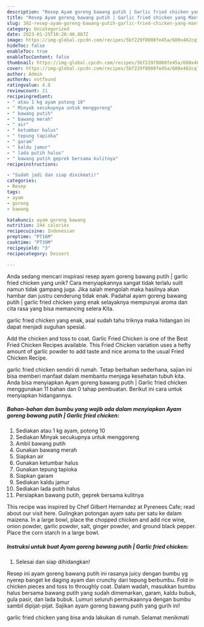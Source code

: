 ```yaml
---
description: "Resep Ayam goreng bawang putih | Garlic fried chicken yang Mantap"
title: "Resep Ayam goreng bawang putih | Garlic fried chicken yang Mantap"
slug: 382-resep-ayam-goreng-bawang-putih-garlic-fried-chicken-yang-mantap
category: Uncategorized
date: 2023-01-25T10:28:48.887Z
image: https://img-global.cpcdn.com/recipes/5bf229f8008fe45a/680x482cq70/ayam-goreng-bawang-putih-garlic-fried-chicken-foto-resep-utama.jpg
hideToc: false
enableToc: true
enableTocContent: false
thumbnail: https://img-global.cpcdn.com/recipes/5bf229f8008fe45a/680x482cq70/ayam-goreng-bawang-putih-garlic-fried-chicken-foto-resep-utama.jpg
cover: https://img-global.cpcdn.com/recipes/5bf229f8008fe45a/680x482cq70/ayam-goreng-bawang-putih-garlic-fried-chicken-foto-resep-utama.jpg
author: Admin
authorAv: notfound
ratingvalue: 4.8
reviewcount: 21
recipeingredient:
- " atau 1 kg ayam potong 10"
- " Minyak secukupnya untuk menggoreng"
- " bawang putih"
- " bawang merah"
- " air"
- " ketumbar halus"
- " tepung tapioka"
- " garam"
- " kaldu jamur"
- " lada putih halus"
- " bawang putih geprek bersama kulitnya"
recipeinstructions:

- "Sudah jadi dan siap dinikmati!"
categories:
- Resep
tags:
- ayam
- goreng
- bawang

katakunci: ayam goreng bawang 
nutrition: 244 calories
recipecuisine: Indonesian
preptime: "PT16M"
cooktime: "PT39M"
recipeyield: "3"
recipecategory: Dessert

---
```





Anda sedang mencari inspirasi resep ayam goreng bawang putih | garlic fried chicken yang unik? Cara menyiapkannya sangat tidak terlalu sulit namun tidak gampang juga. Jika salah mengolah maka hasilnya akan hambar dan justru cenderung tidak enak. Padahal ayam goreng bawang putih | garlic fried chicken yang enak selayaknya mempunyai aroma dan cita rasa yang bisa memancing selera Kita.




 garlic fried chicken yang enak,      asal sudah tahu triknya maka hidangan ini dapat menjadi suguhan spesial.














Add the chicken and toss to coat. Garlic Fried Chicken is one of the Best Fried Chicken Recipes available. This Fried Chicken variation uses a hefty amount of garlic powder to add taste and nice aroma to the usual Fried Chicken Recipe.






 garlic fried chicken sendiri di rumah. Tetap berbahan sederhana, sajian ini bisa memberi manfaat dalam membantu menjaga kesehatan tubuh kita. Anda bisa menyiapkan Ayam goreng bawang putih | Garlic fried chicken menggunakan 11 bahan dan 0 tahap pembuatan. Berikut ini cara untuk menyiapkan hidangannya.

<!--inarticleads1-->

##### Bahan-bahan dan bumbu yang wajib ada dalam menyiapkan Ayam goreng bawang putih | Garlic fried chicken:

1. Sediakan  atau 1 kg ayam, potong 10
1. Sediakan  Minyak secukupnya untuk menggoreng
1. Ambil  bawang putih
1. Gunakan  bawang merah
1. Siapkan  air
1. Gunakan  ketumbar halus
1. Gunakan  tepung tapioka
1. Siapkan  garam
1. Sediakan  kaldu jamur
1. Sediakan  lada putih halus
1. Persiapkan  bawang putih, geprek bersama kulitnya


This recipe was inspired by Chef Gilbert Hernandez at Pyrenees Cafe; read about our visit here. Gulingkan potongan ayam satu per satu ke dalam maizena. In a large bowl, place the chopped chicken and add rice wine, onion powder, garlic powder, salt, ginger powder, and ground black pepper. Place the corn starch in a large bowl. 

<!--inarticleads2-->

##### Instruksi untuk buat Ayam goreng bawang putih | Garlic fried chicken:


1. Selesai dan siap dihidangkan!

Resep ini ayam goreng bawang putih ini rasanya juicy dengan bumbu yg nyerep banget ke daging ayam dan crunchy dari tepung berbumbu. Fold in chicken pieces and toss to throughly coat. Dalam wadah, masukkan bumbu halus bersama bawang putih yang sudah dimemarkan, garam, kaldu bubuk, gula pasir, dan lada bubuk. Lumuri seluruh permukaannya dengan bumbu sambil dipijat-pijat. Sajikan ayam goreng bawang putih yang gurih ini! 

 garlic fried chicken yang bisa anda lakukan di rumah. Selamat menikmati
